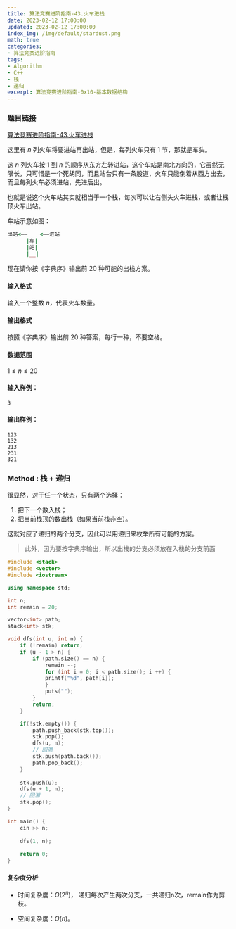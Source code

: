 ```yaml
---
title: 算法竞赛进阶指南-43.火车进栈
date: 2023-02-12 17:00:00
updated: 2023-02-12 17:00:00
index_img: /img/default/stardust.png
math: true
categories:
- 算法竞赛进阶指南
tags: 
- Algorithm
- C++
- 栈
- 递归
excerpt: 算法竞赛进阶指南-0x10-基本数据结构
---
```


### 题目链接

 [算法竞赛进阶指南-43.火车进栈](https://www.acwing.com/problem/content/131/)

这里有 $n$ 列火车将要进站再出站，但是，每列火车只有 $1$ 节，那就是车头。

这 $n$ 列火车按 $1$ 到 $n$ 的顺序从东方左转进站，这个车站是南北方向的，它虽然无限长，只可惜是一个死胡同，而且站台只有一条股道，火车只能倒着从西方出去，而且每列火车必须进站，先进后出。

也就是说这个火车站其实就相当于一个栈，每次可以让右侧头火车进栈，或者让栈顶火车出站。

车站示意如图：

```ruby
出站<——    <——进站
	  |车|
      |站|
      |__|
```

现在请你按《字典序》输出前 $20$ 种可能的出栈方案。

#### 输入格式

输入一个整数 $n$，代表火车数量。

#### 输出格式

按照《字典序》输出前 $20$ 种答案，每行一种，不要空格。

#### 数据范围

$1 \le n \le 20$

#### 输入样例：

```
3
```

#### 输出样例：

```
123
132
213
231
321
```

### Method : 栈 + 递归

很显然，对于任一个状态，只有两个选择：

1. 把下一个数入栈；
2. 把当前栈顶的数出栈（如果当前栈非空）。

这就对应了递归的两个分支，因此可以用递归来枚举所有可能的方案。

> 此外，因为要按字典序输出，所以出栈的分支必须放在入栈的分支前面

```c++
#include <stack>
#include <vector>
#include <iostream>

using namespace std;

int n;
int remain = 20;

vector<int> path;
stack<int> stk;

void dfs(int u, int n) {
    if (!remain) return;
    if (u - 1 > n) {
        if (path.size() == n) {
            remain --;
            for (int i = 0; i < path.size(); i ++) {
            printf("%d", path[i]);
            }
            puts("");
        }
        return;
    }

    if(!stk.empty()) {
        path.push_back(stk.top());
        stk.pop();
        dfs(u, n);
        // 回溯
        stk.push(path.back());
        path.pop_back();
    }
    
    stk.push(u);
    dfs(u + 1, n);
    // 回溯
    stk.pop();
}

int main() {
    cin >> n;
    
    dfs(1, n);
    
    return 0;
}
```

#### 复杂度分析

- 时间复杂度：${O(2^n)}$， 递归每次产生两次分支，一共递归n次，remain作为剪枝。

- 空间复杂度：${O(n)}$。